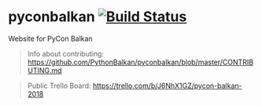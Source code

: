 # pyconbalkan [![Build Status](https://travis-ci.org/PythonBalkan/pyconbalkan.svg?branch=master)](https://travis-ci.org/PythonBalkan/pyconbalkan)

Website for PyCon Balkan

> Info about contributing: https://github.com/PythonBalkan/pyconbalkan/blob/master/CONTRIBUTING.md

> Public Trello Board: https://trello.com/b/J6NhX1GZ/pycon-balkan-2018
